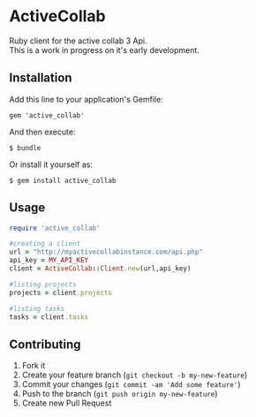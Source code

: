 # ActiveCollab

Ruby client for the active collab 3 Api.<br>
This is a work in progress on it's early development.

## Installation

Add this line to your application's Gemfile:

    gem 'active_collab'

And then execute:

    $ bundle

Or install it yourself as:

    $ gem install active_collab

## Usage

```ruby
require 'active_collab'

#creating a client
url = "http://myactivecollabinstance.com/api.php"
api_key = MY_API_KEY
client = ActiveCollab::Client.new(url,api_key)

#listing projects
projects = client.projects

#listing tasks
tasks = client.tasks

```


## Contributing

1. Fork it
2. Create your feature branch (`git checkout -b my-new-feature`)
3. Commit your changes (`git commit -am 'Add some feature'`)
4. Push to the branch (`git push origin my-new-feature`)
5. Create new Pull Request
